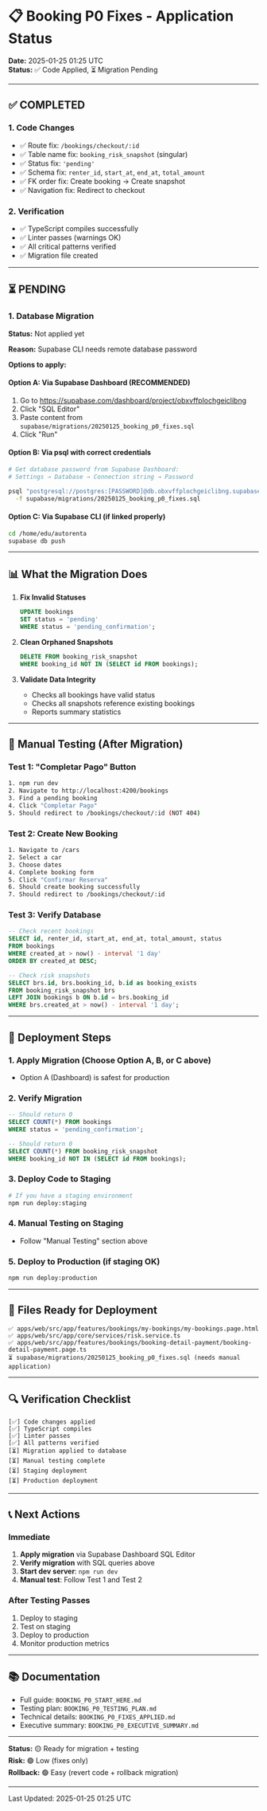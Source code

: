 # 📋 Booking P0 Fixes - Application Status

**Date:** 2025-01-25 01:25 UTC  
**Status:** ✅ Code Applied, ⏳ Migration Pending

---

## ✅ COMPLETED

### 1. Code Changes
- ✅ Route fix: `/bookings/checkout/:id`
- ✅ Table name fix: `booking_risk_snapshot` (singular)
- ✅ Status fix: `'pending'`
- ✅ Schema fix: `renter_id`, `start_at`, `end_at`, `total_amount`
- ✅ FK order fix: Create booking → Create snapshot
- ✅ Navigation fix: Redirect to checkout

### 2. Verification
- ✅ TypeScript compiles successfully
- ✅ Linter passes (warnings OK)
- ✅ All critical patterns verified
- ✅ Migration file created

---

## ⏳ PENDING

### 1. Database Migration
**Status:** Not applied yet

**Reason:** Supabase CLI needs remote database password

**Options to apply:**

#### Option A: Via Supabase Dashboard (RECOMMENDED)
1. Go to https://supabase.com/dashboard/project/obxvffplochgeiclibng
2. Click "SQL Editor"
3. Paste content from `supabase/migrations/20250125_booking_p0_fixes.sql`
4. Click "Run"

#### Option B: Via psql with correct credentials
```bash
# Get database password from Supabase Dashboard:
# Settings → Database → Connection string → Password

psql "postgresql://postgres:[PASSWORD]@db.obxvffplochgeiclibng.supabase.co:5432/postgres" \
  -f supabase/migrations/20250125_booking_p0_fixes.sql
```

#### Option C: Via Supabase CLI (if linked properly)
```bash
cd /home/edu/autorenta
supabase db push
```

---

## 📊 What the Migration Does

1. **Fix Invalid Statuses**
   ```sql
   UPDATE bookings 
   SET status = 'pending' 
   WHERE status = 'pending_confirmation';
   ```

2. **Clean Orphaned Snapshots**
   ```sql
   DELETE FROM booking_risk_snapshot
   WHERE booking_id NOT IN (SELECT id FROM bookings);
   ```

3. **Validate Data Integrity**
   - Checks all bookings have valid status
   - Checks all snapshots reference existing bookings
   - Reports summary statistics

---

## 🧪 Manual Testing (After Migration)

### Test 1: "Completar Pago" Button
```bash
1. npm run dev
2. Navigate to http://localhost:4200/bookings
3. Find a pending booking
4. Click "Completar Pago"
5. Should redirect to /bookings/checkout/:id (NOT 404)
```

### Test 2: Create New Booking
```bash
1. Navigate to /cars
2. Select a car
3. Choose dates
4. Complete booking form
5. Click "Confirmar Reserva"
6. Should create booking successfully
7. Should redirect to /bookings/checkout/:id
```

### Test 3: Verify Database
```sql
-- Check recent bookings
SELECT id, renter_id, start_at, end_at, total_amount, status
FROM bookings
WHERE created_at > now() - interval '1 day'
ORDER BY created_at DESC;

-- Check risk snapshots
SELECT brs.id, brs.booking_id, b.id as booking_exists
FROM booking_risk_snapshot brs
LEFT JOIN bookings b ON b.id = brs.booking_id
WHERE brs.created_at > now() - interval '1 day';
```

---

## 🚀 Deployment Steps

### 1. Apply Migration (Choose Option A, B, or C above)
- Option A (Dashboard) is safest for production

### 2. Verify Migration
```sql
-- Should return 0
SELECT COUNT(*) FROM bookings 
WHERE status = 'pending_confirmation';

-- Should return 0
SELECT COUNT(*) FROM booking_risk_snapshot
WHERE booking_id NOT IN (SELECT id FROM bookings);
```

### 3. Deploy Code to Staging
```bash
# If you have a staging environment
npm run deploy:staging
```

### 4. Manual Testing on Staging
- Follow "Manual Testing" section above

### 5. Deploy to Production (if staging OK)
```bash
npm run deploy:production
```

---

## 📁 Files Ready for Deployment

```
✅ apps/web/src/app/features/bookings/my-bookings/my-bookings.page.html
✅ apps/web/src/app/core/services/risk.service.ts
✅ apps/web/src/app/features/bookings/booking-detail-payment/booking-detail-payment.page.ts
⏳ supabase/migrations/20250125_booking_p0_fixes.sql (needs manual application)
```

---

## 🔍 Verification Checklist

```
[✅] Code changes applied
[✅] TypeScript compiles
[✅] Linter passes
[✅] All patterns verified
[⏳] Migration applied to database
[⏳] Manual testing complete
[⏳] Staging deployment
[⏳] Production deployment
```

---

## 📞 Next Actions

### Immediate
1. **Apply migration** via Supabase Dashboard SQL Editor
2. **Verify migration** with SQL queries above
3. **Start dev server**: `npm run dev`
4. **Manual test**: Follow Test 1 and Test 2

### After Testing Passes
1. Deploy to staging
2. Test on staging
3. Deploy to production
4. Monitor production metrics

---

## 📚 Documentation

- Full guide: `BOOKING_P0_START_HERE.md`
- Testing plan: `BOOKING_P0_TESTING_PLAN.md`
- Technical details: `BOOKING_P0_FIXES_APPLIED.md`
- Executive summary: `BOOKING_P0_EXECUTIVE_SUMMARY.md`

---

**Status:** 🟡 Ready for migration + testing  
**Risk:** 🟢 Low (fixes only)  
**Rollback:** 🟢 Easy (revert code + rollback migration)

---

Last Updated: 2025-01-25 01:25 UTC

